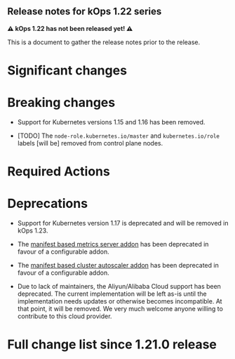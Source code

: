 ## Release notes for kOps 1.22 series

**&#9888; kOps 1.22 has not been released yet! &#9888;**

This is a document to gather the release notes prior to the release.

# Significant changes

# Breaking changes

* Support for Kubernetes versions 1.15 and 1.16 has been removed.

* [TODO] The `node-role.kubernetes.io/master` and `kubernetes.io/role` labels [will be] removed from control plane nodes.

# Required Actions

# Deprecations

* Support for Kubernetes version 1.17 is deprecated and will be removed in kOps 1.23.

* The [manifest based metrics server addon](https://github.com/kubernetes/kops/tree/master/addons/metrics-server) has been deprecated in favour of a configurable addon.

* The [manifest based cluster autoscaler addon](https://github.com/kubernetes/kops/tree/master/addons/cluster-autoscaler) has been deprecated in favour of a configurable addon.

* Due to lack of maintainers, the Aliyun/Alibaba Cloud support has been deprecated. The current implementation will be left as-is until the implementation needs updates or otherwise becomes incompatible. At that point, it will be removed. We very much welcome anyone willing to contribute to this cloud provider.

# Full change list since 1.21.0 release
